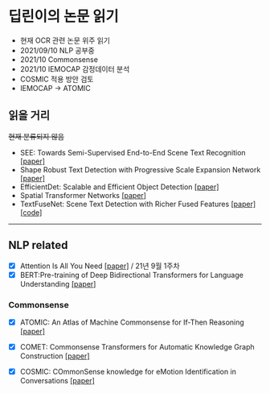 # 딥린이의 논문 읽기

- 현재 OCR 관련 논문 위주 읽기
- 2021/09/10 NLP 공부중
- 2021/10 Commonsense 
- 2021/10 IEMOCAP 감정데이터 분석
- COSMIC 적용 방안 검토
- IEMOCAP -> ATOMIC




## 읽을 거리

~~현재 분류되지 않음~~

- SEE: Towards Semi-Supervised End-to-End Scene Text Recognition [[paper]](https://arxiv.org/pdf/1712.05404.pdf) 
- Shape Robust Text Detection with Progressive Scale Expansion Network [[paper]](https://arxiv.org/pdf/1903.12473.pdf)
- EfficientDet: Scalable and Efficient Object Detection [[paper]](https://arxiv.org/pdf/1911.09070.pdf)
- Spatial Transformer Networks [[paper]](https://arxiv.org/pdf/1506.02025.pdf)
- TextFuseNet: Scene Text Detection with Richer Fused Features [[paper]](https://www.ijcai.org/Proceedings/2020/0072.pdf) [[code]](https://github.com/ying09/TextFuseNet)
___
## NLP related

- [x] Attention Is All You Need [[paper]](https://arxiv.org/pdf/1706.03762.pdf) / 21년 9월 1주차
- [x] BERT:Pre-training of Deep Bidirectional Transformers for Language Understanding [[paper]](https://arxiv.org/pdf/1810.04805.pdf)

### Commonsense
- [x] ATOMIC: An Atlas of Machine Commonsense for If-Then Reasoning [[paper]](https://arxiv.org/abs/1811.00146)
- [x] COMET: Commonsense Transformers for Automatic Knowledge Graph Construction [[paper]](https://arxiv.org/abs/1906.05317)
- [x] COSMIC: COmmonSense knowledge for eMotion Identification in Conversations [[paper]](https://arxiv.org/abs/2010.02795)


